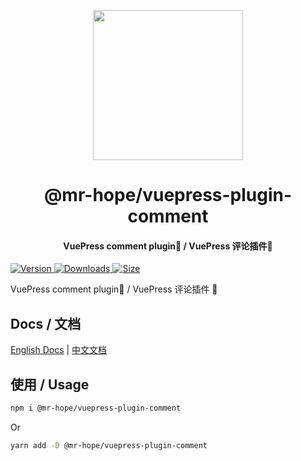 <!-- markdownlint-disable -->
<p align="center">
  <img width="240" src="https://vuepress-theme.mrhope.site/logo.svg" style="text-align: center;"/>
</p>
<h1 align="center">@mr-hope/vuepress-plugin-comment</h1>
<h4 align="center">VuePress comment plugin💬 / VuePress 评论插件💬</h4>

[![Version](https://img.shields.io/npm/v/@mr-hope/vuepress-plugin-comment.svg?style=flat-square&logo=npm) ![Downloads](https://img.shields.io/npm/dm/@mr-hope/vuepress-plugin-comment.svg?style=flat-square&logo=npm) ![Size](https://img.shields.io/bundlephobia/min/@mr-hope/vuepress-plugin-comment?style=flat-square&logo=npm)](https://www.npmjs.com/package/@mr-hope/vuepress-plugin-comment)

<!-- markdownlint-restore -->

VuePress comment plugin💬 / VuePress 评论插件 💬

## Docs / 文档

[English Docs](https://vuepress-comment.mrhope.site/) | [中文文档](https://vuepress-comment.mrhope.site/zh/)

## 使用 / Usage

```bash
npm i @mr-hope/vuepress-plugin-comment
```

Or

```bash
yarn add -D @mr-hope/vuepress-plugin-comment
```
